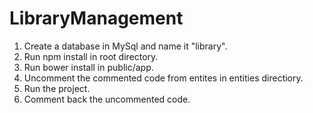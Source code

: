 # LibraryManagement

1) Create a database in MySql and name it "library".  
2) Run npm install in root directory.  
3) Run bower install in public/app.  
4) Uncomment the commented code from entites in entities directiory.  
5) Run the project.  
6) Comment back the uncommented code.  
  
